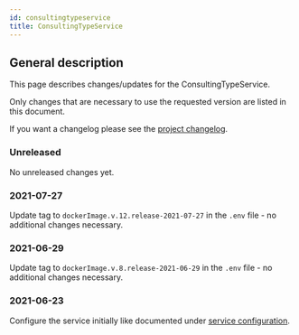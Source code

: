 ```yaml
---
id: consultingtypeservice
title: ConsultingTypeService
---
```


## General description

This page describes changes/updates for the ConsultingTypeService.

Only changes that are necessary to use the requested version are listed in this document.

If you want a changelog please see the [project changelog](https://github.com/CaritasDeutschland/caritas-onlineBeratung-consultingTypeService/blob/master/CHANGELOG.md).

### Unreleased

No unreleased changes yet.

### 2021-07-27

Update tag to `dockerImage.v.12.release-2021-07-27` in the `.env` file - no additional changes necessary.

### 2021-06-29

Update tag to `dockerImage.v.8.release-2021-06-29` in the `.env` file - no additional changes necessary.

### 2021-06-23

Configure the service initially like documented under [service configuration](../backend/service-configuration.md#consultingtypeservice).
